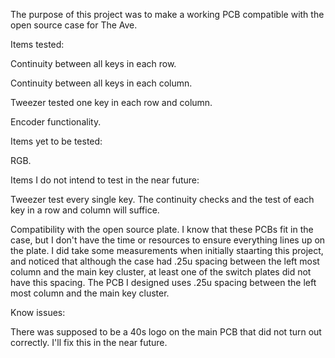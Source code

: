The purpose of this project was to make a working PCB compatible with the open source case for The Ave.

Items tested:

Continuity between all keys in each row.

Continuity between all keys in each column.

Tweezer tested one key in each row and column.

Encoder functionality.

Items yet to be tested:

RGB.

Items I do not intend to test in the near future:

Tweezer test every single key. The continuity checks and the test of each key in a row and column will suffice.

Compatibility with the open source plate. I know that these PCBs fit in the case, but I don't have the time or resources to ensure everything lines up on the plate. I did take some measurements when initially staarting this project, and noticed that although the case had .25u spacing between the left most column and the main key cluster, at least one of the switch plates did not have this spacing. The PCB I designed uses .25u spacing between the left most column and the main key cluster.

Know issues:

There was supposed to be a 40s logo on the main PCB that did not turn out correctly. I'll fix this in the near future.
